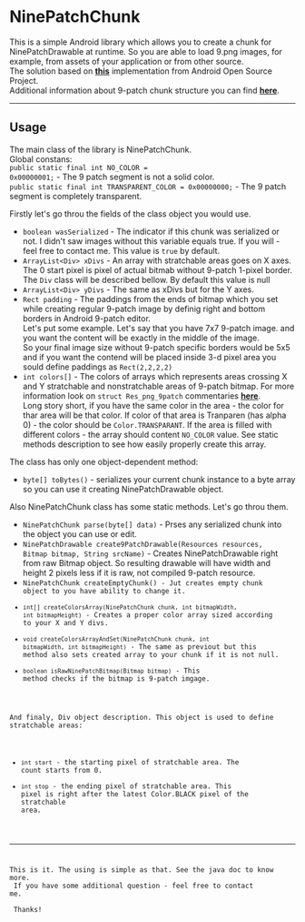 NinePatchChunk
==============

This is a simple Android library which allows you to create a chunk for NinePatchDrawable at runtime. So you are able to load 9.png images, for example, from assets of your application or from other source.<br>
The solution based on <b>[this](https://android.googlesource.com/platform/packages/apps/Gallery2/+/android-4.2.2_r1.2/src/com/android/gallery3d/ui/NinePatchChunk.java)</b> implementation from Android Open Source Project.<br>
Additional information about 9-patch chunk structure you can find <b>[here](https://android.googlesource.com/platform/frameworks/base/+/master/include/androidfw/ResourceTypes.h)</b>.

--------
Usage
-----

The main class of the library is NinePatchChunk.<br>
<p1>Global constans:<br></p1>
<code>public static final int NO_COLOR = 0x00000001;</code> - The 9 patch segment is not a solid color.<br>
<code>public static final int TRANSPARENT_COLOR = 0x00000000;</code> - The 9 patch segment is completely transparent.<br>

Firstly let's go throu the fields of the class object you would use.

- <code>boolean wasSerialized</code> - The indicator if this chunk was serialized or not. I didn't saw images without this variable equals true. If you will - feel free to contact me. This value is <code>true</code> by default.<br>
- <code>ArrayList\<Div\> xDivs</code> - An array with stratchable areas goes on X axes. The 0 start pixel is pixel of actual bitmab without 9-patch 1-pixel border. The <code>Div</code> class will be described bellow. By default this value is null<br>
- <code>ArrayList\<Div\> yDivs</code> - The same as xDivs but for the Y axes.
- <code>Rect padding</code> - The paddings from the ends of bitmap which you set while creating regular 9-patch image by definig right and bottom borders in Android 9-patch editor.<br>
Let's put some example. Let's say that you have 7x7 9-patch image. and you want the content will be exactly in the middle of the image.<br>
So your final image size without 9-patch specific borders would be 5x5 and if you want the contend will be placed inside 3-d pixel area you sould define paddings as <code>Rect(2,2,2,2)</code>
- <code>int colors[]</code> - The colors of arrays which represents areas crossing X and Y stratchable and nonstratchable areas of 9-patch bitmap. For more information look on <code>struct Res_png_9patch</code> commentaries <b>[here](https://android.googlesource.com/platform/frameworks/base/+/master/include/androidfw/ResourceTypes.h)</b>.<br>
Long story short, if you have the same color in the area - the color for thar area will be that color. If color of that area is Tranparen (has alpha 0) - the color should be <code>Color.TRANSPARANT</code>. If the area is filled with different colors - the array should content <code>NO_COLOR</code> value. See static methods description to see how easily properly create this array.

The class has only one object-dependent method:

- <code>byte[] toBytes()</code> - serializes your current chunk instance to a byte array so you can use it creating NinePatchDrawable object.


Also NinePatchChunk class has some static methods. Let's go throu them.<br>
- <code>NinePatchChunk parse(byte[] data)</code> - Prses any serialized chunk into the object you can use or edit.<br>
- <code>NinePatchDrawable create9PatchDrawable(Resources resources, Bitmap bitmap, String srcName)</code> - Creates NinePatchDrawable right from raw Bitmap object. So resulting drawable will have width and height 2 pixels less if it is raw, not compiled 9-patch resource.<br>
- <code>NinePatchChunk createEmptyChunk() - Jut creates empty chunk object to you have ability to change it.
- <code>int[] createColorsArray(NinePatchChunk chunk, int bitmapWidth, int bitmapHeight)</code> - Creates a proper color array sized according to your X and Y divs.
- <code>void createColorsArrayAndSet(NinePatchChunk chunk, int bitmapWidth, int bitmapHeight)</code> - The same as previout but this method also sets created array to your chunk if it is not null.
- <code>boolean isRawNinePatchBitmap(Bitmap bitmap)</code> - This method checks if the bitmap is 9-patch imgage.

And finaly, Div object description. This object is used to define stratchable areas:<br>

- <code>int start</code> - the starting pixel of stratchable area. The count starts from 0.
- <code>int stop</code> - the ending pixel of stratchable area. This pixel is right after the latest Color.BLACK pixel of the stratchable area.

--------
This is it. The using is simple as that. See the java doc to know more.<br>
If you have some additional question - feel free to contact me.<br><br>
Thanks!
